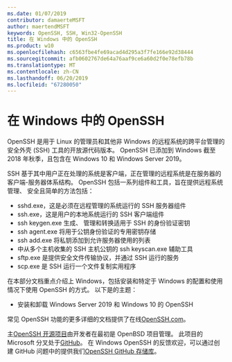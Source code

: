 ```yaml
---
ms.date: 01/07/2019
contributor: damaerteMSFT
author: maertendMSFT
keywords: OpenSSH, SSH, Win32-OpenSSH
title: 在 Windows 中的 OpenSSH
ms.product: w10
ms.openlocfilehash: c6563fbe4fe69acad4d295a3f7fe166e92d38444
ms.sourcegitcommit: afb0602767de64a76aaf9ce6a60d2f0e78efb78b
ms.translationtype: MT
ms.contentlocale: zh-CN
ms.lasthandoff: 06/20/2019
ms.locfileid: "67280050"
---
```

# <a name="openssh-in-windows"></a>在 Windows 中的 OpenSSH

OpenSSH 是用于 Linux 的管理员和其他非 Windows 的远程系统的跨平台管理的安全外壳 (SSH) 工具的开放源代码版本。 OpenSSH 已添加到 Windows 截至 2018 年秋季，且包含在 Windows 10 和 Windows Server 2019。 

SSH 基于其中用户正在处理的系统是客户端，正在管理的远程系统是在服务器的客户端-服务器体系结构。 OpenSSH 包括一系列组件和工具，旨在提供远程系统管理、 安全且简单的方法包括：

* sshd.exe，这是必须在远程管理的系统运行的 SSH 服务器组件 
* ssh.exe，这是用户的本地系统运行的 SSH 客户端组件
* ssh keygen.exe 生成、 管理和转换适用于 SSH 的身份验证密钥 
* ssh agent.exe 将用于公钥身份验证的专用密钥存储
* ssh add.exe 将私钥添加到允许服务器使用的列表
* 中从多个主机收集的 SSH 主机公钥的 ssh keyscan.exe 辅助工具
* sftp.exe 是提供安全文件传输协议，并通过 SSH 运行的服务
* scp.exe 是 SSH 运行一个文件复制实用程序

在本部分文档重点介绍上 Windows，包括安装和特定于 Windows 的配置和使用情况下使用 OpenSSH 的方式。 以下是的主题：
* 安装和卸载 Windows Server 2019 和 Windows 10 的 OpenSSH

常见 OpenSSH 功能的更多详细的文档提供了在线[OpenSSH.com](https://www.openssh.com/manual.html)。 

主[OpenSSH 开源项目](https://www.openssh.com)由开发者在最初是 OpenBSD 项目管理。 此项目的 Microsoft 分叉处于[GitHub](https://github.com/PowerShell/openssh-portable)。
在 Windows OpenSSH 的反馈欢迎，可以通过创建 GitHub 问题中的提供我们[OpenSSH GitHub 存储库](https://github.com/PowerShell/openssh-portable)。 
